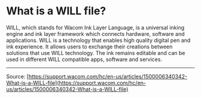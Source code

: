 # What is a WILL file?

WILL, which stands for Wacom Ink Layer Language, is a universal inking engine and ink layer framework which connects hardware, software and applications. WILL is a technology that enables high quality digital pen and ink experience. It allows users to exchange their creations between solutions that use WILL technology. The ink remains editable and can be used in different WILL compatible apps, software and services.

---
Source: [https://support.wacom.com/hc/en-us/articles/1500006340342-What-is-a-WILL-file](https://support.wacom.com/hc/en-us/articles/1500006340342-What-is-a-WILL-file)
